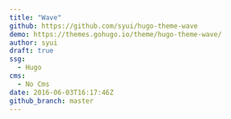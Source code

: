 ```yaml
---
title: "Wave"
github: https://github.com/syui/hugo-theme-wave
demo: https://themes.gohugo.io/theme/hugo-theme-wave/
author: syui
draft: true
ssg:
  - Hugo
cms:
  - No Cms
date: 2016-06-03T16:17:46Z
github_branch: master
---
```

